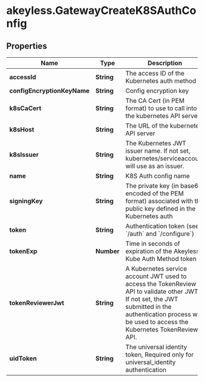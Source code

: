 # akeyless.GatewayCreateK8SAuthConfig

## Properties

Name | Type | Description | Notes
------------ | ------------- | ------------- | -------------
**accessId** | **String** | The access ID of the Kubernetes auth method | 
**configEncryptionKeyName** | **String** | Config encryption key | [optional] 
**k8sCaCert** | **String** | The CA Cert (in PEM format) to use to call into the kubernetes API server | [optional] 
**k8sHost** | **String** | The URL of the kubernetes API server | 
**k8sIssuer** | **String** | The Kubernetes JWT issuer name. If not set, kubernetes/serviceaccount will use as an issuer. | [optional] 
**name** | **String** | K8S Auth config name | 
**signingKey** | **String** | The private key (in base64 encoded of the PEM format) associated with the public key defined in the Kubernetes auth | 
**token** | **String** | Authentication token (see &#x60;/auth&#x60; and &#x60;/configure&#x60;) | [optional] 
**tokenExp** | **Number** | Time in seconds of expiration of the Akeyless Kube Auth Method token | [optional] 
**tokenReviewerJwt** | **String** | A Kubernetes service account JWT used to access the TokenReview API to validate other JWTs. If not set, the JWT submitted in the authentication process will be used to access the Kubernetes TokenReview API. | [optional] 
**uidToken** | **String** | The universal identity token, Required only for universal_identity authentication | [optional] 


